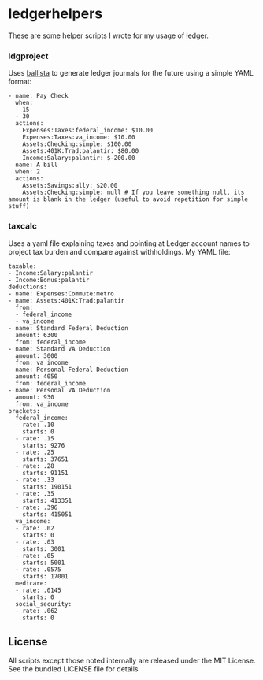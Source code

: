 ledgerhelpers
============

These are some helper scripts I wrote for my usage of [ledger](http://www.ledger-cli.org).

### ldgproject

Uses [ballista](https://github.com/akerl/ballista) to generate ledger journals for the future using a simple YAML format:

```
- name: Pay Check
  when:
  - 15
  - 30
  actions:
    Expenses:Taxes:federal_income: $10.00
    Expenses:Taxes:va_income: $10.00
    Assets:Checking:simple: $100.00
    Assets:401K:Trad:palantir: $80.00
    Income:Salary:palantir: $-200.00
- name: A bill
  when: 2
  actions:
    Assets:Savings:ally: $20.00
    Assets:Checking:simple: null # If you leave something null, its amount is blank in the ledger (useful to avoid repetition for simple stuff)
```

### taxcalc

Uses a yaml file explaining taxes and pointing at Ledger account names to project tax burden and compare against withholdings. My YAML file:

```
taxable:
- Income:Salary:palantir
- Income:Bonus:palantir
deductions:
- name: Expenses:Commute:metro
- name: Assets:401K:Trad:palantir
  from:
  - federal_income
  - va_income
- name: Standard Federal Deduction
  amount: 6300
  from: federal_income
- name: Standard VA Deduction
  amount: 3000
  from: va_income
- name: Personal Federal Deduction
  amount: 4050
  from: federal_income
- name: Personal VA Deduction
  amount: 930
  from: va_income
brackets:
  federal_income:
  - rate: .10
    starts: 0
  - rate: .15
    starts: 9276
  - rate: .25
    starts: 37651
  - rate: .28
    starts: 91151
  - rate: .33
    starts: 190151
  - rate: .35
    starts: 413351
  - rate: .396
    starts: 415051
  va_income:
  - rate: .02
    starts: 0
  - rate: .03
    starts: 3001
  - rate: .05
    starts: 5001
  - rate: .0575
    starts: 17001
  medicare:
  - rate: .0145
    starts: 0
  social_security:
  - rate: .062
    starts: 0
```

## License

All scripts except those noted internally are released under the MIT License. See the bundled LICENSE file for details

